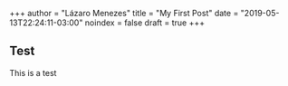 +++
author  = "Lázaro Menezes"
title   = "My First Post"
date    = "2019-05-13T22:24:11-03:00"
noindex = false
draft   = true
+++

## Test

This is a test
